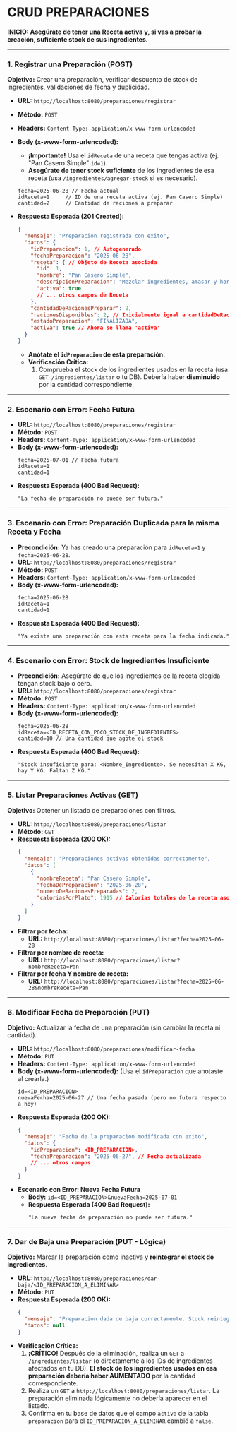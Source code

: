 # CRUD PREPARACIONES

**INICIO: Asegúrate de tener una Receta activa y, si vas a probar la creación, suficiente stock de sus ingredientes.**

---

### **1. Registrar una Preparación (POST)**
**Objetivo:** Crear una preparación, verificar descuento de stock de ingredientes, validaciones de fecha y duplicidad.

* **URL:** `http://localhost:8080/preparaciones/registrar`
* **Método:** `POST`
* **Headers:** `Content-Type: application/x-www-form-urlencoded`
* **Body (x-www-form-urlencoded):**
    * **¡Importante!** Usa el `idReceta` de una receta que tengas activa (ej. "Pan Casero Simple" `id=1`).
    * **Asegúrate de tener stock suficiente** de los ingredientes de esa receta (usa `/ingredientes/agregar-stock` si es necesario).

    ```
    fecha=2025-06-28 // Fecha actual
    idReceta=1     // ID de una receta activa (ej. Pan Casero Simple)
    cantidad=2     // Cantidad de raciones a preparar
    ```
* **Respuesta Esperada (201 Created):**
    ```json
    {
      "mensaje": "Preparacion registrada con exito",
      "datos": {
        "idPreparacion": 1, // Autogenerado
        "fechaPreparacion": "2025-06-28",
        "receta": { // Objeto de Receta asociada
          "id": 1,
          "nombre": "Pan Casero Simple",
          "descripcionPreparacion": "Mezclar ingredientes, amasar y hornear.",
          "activa": true
          // ... otros campos de Receta
        },
        "cantidadDeRacionesPreparar": 2,
        "racionesDisponibles": 2, // Inicialmente igual a cantidadDeRacionesPreparar
        "estadoPreparacion": "FINALIZADA",
        "activa": true // Ahora se llama 'activa'
      }
    }
    ```
    * **Anótate el `idPreparacion` de esta preparación.**
    * **Verificación Crítica:**
        1.  Comprueba el stock de los ingredientes usados en la receta (usa `GET /ingredientes/listar` o tu DB). Debería haber **disminuido** por la cantidad correspondiente.

---

### **2. Escenario con Error: Fecha Futura**

* **URL:** `http://localhost:8080/preparaciones/registrar`
* **Método:** `POST`
* **Headers:** `Content-Type: application/x-www-form-urlencoded`
* **Body (x-www-form-urlencoded):**
    ```
    fecha=2025-07-01 // Fecha futura
    idReceta=1
    cantidad=1
    ```
* **Respuesta Esperada (400 Bad Request):**
    ```
    "La fecha de preparación no puede ser futura."
    ```

---

### **3. Escenario con Error: Preparación Duplicada para la misma Receta y Fecha**

* **Precondición:** Ya has creado una preparación para `idReceta=1` y `fecha=2025-06-28`.
* **URL:** `http://localhost:8080/preparaciones/registrar`
* **Método:** `POST`
* **Headers:** `Content-Type: application/x-www-form-urlencoded`
* **Body (x-www-form-urlencoded):**
    ```
    fecha=2025-06-28
    idReceta=1
    cantidad=1
    ```
* **Respuesta Esperada (400 Bad Request):**
    ```
    "Ya existe una preparación con esta receta para la fecha indicada."
    ```

---

### **4. Escenario con Error: Stock de Ingredientes Insuficiente**

* **Precondición:** Asegúrate de que los ingredientes de la receta elegida tengan stock bajo o cero.
* **URL:** `http://localhost:8080/preparaciones/registrar`
* **Método:** `POST`
* **Headers:** `Content-Type: application/x-www-form-urlencoded`
* **Body (x-www-form-urlencoded):**
    ```
    fecha=2025-06-28
    idReceta=<ID_RECETA_CON_POCO_STOCK_DE_INGREDIENTES>
    cantidad=10 // Una cantidad que agote el stock
    ```
* **Respuesta Esperada (400 Bad Request):**
    ```
    "Stock insuficiente para: <Nombre_Ingrediente>. Se necesitan X KG, hay Y KG. Faltan Z KG."
    ```

---

### **5. Listar Preparaciones Activas (GET)**
**Objetivo:** Obtener un listado de preparaciones con filtros.

* **URL:** `http://localhost:8080/preparaciones/listar`
* **Método:** `GET`
* **Respuesta Esperada (200 OK):**
    ```json
    {
      "mensaje": "Preparaciones activas obtenidas correctamente",
      "datos": [
        {
          "nombreReceta": "Pan Casero Simple",
          "fechaDePreparacion": "2025-06-28",
          "numeroDeRacionesPreparadas": 2,
          "caloriasPorPlato": 1915 // Calorías totales de la receta asociada
        }
      ]
    }
    ```
* **Filtrar por fecha:**
    * **URL:** `http://localhost:8080/preparaciones/listar?fecha=2025-06-28`
* **Filtrar por nombre de receta:**
    * **URL:** `http://localhost:8080/preparaciones/listar?nombreReceta=Pan`
* **Filtrar por fecha Y nombre de receta:**
    * **URL:** `http://localhost:8080/preparaciones/listar?fecha=2025-06-28&nombreReceta=Pan`

---

### **6. Modificar Fecha de Preparación (PUT)**
**Objetivo:** Actualizar la fecha de una preparación (sin cambiar la receta ni cantidad).

* **URL:** `http://localhost:8080/preparaciones/modificar-fecha`
* **Método:** `PUT`
* **Headers:** `Content-Type: application/x-www-form-urlencoded`
* **Body (x-www-form-urlencoded):** (Usa el `idPreparacion` que anotaste al crearla.)
    ```
    id=<ID_PREPARACION>
    nuevaFecha=2025-06-27 // Una fecha pasada (pero no futura respecto a hoy)
    ```
* **Respuesta Esperada (200 OK):**
    ```json
    {
      "mensaje": "Fecha de la preparacion modificada con exito",
      "datos": {
        "idPreparacion": <ID_PREPARACION>,
        "fechaPreparacion": "2025-06-27", // Fecha actualizada
        // ... otros campos
      }
    }
    ```
* **Escenario con Error: Nueva Fecha Futura**
    * **Body:** `id=<ID_PREPARACION>&nuevaFecha=2025-07-01`
    * **Respuesta Esperada (400 Bad Request):**
        ```
        "La nueva fecha de preparación no puede ser futura."
        ```

---

### **7. Dar de Baja una Preparación (PUT - Lógica)**
**Objetivo:** Marcar la preparación como inactiva y **reintegrar el stock de ingredientes**.

* **URL:** `http://localhost:8080/preparaciones/dar-baja/<ID_PREPARACION_A_ELIMINAR>`
* **Método:** `PUT`
* **Respuesta Esperada (200 OK):**
    ```json
    {
      "mensaje": "Preparacion dada de baja correctamente. Stock reintegrado.",
      "datos": null
    }
    ```
* **Verificación Crítica:**
    1.  **¡CRÍTICO!** Después de la eliminación, realiza un `GET` a `/ingredientes/listar` (o directamente a los IDs de ingredientes afectados en tu DB). **El stock de los ingredientes usados en esa preparación debería haber AUMENTADO** por la cantidad correspondiente.
    2.  Realiza un `GET` a `http://localhost:8080/preparaciones/listar`. La preparación eliminada lógicamente no debería aparecer en el listado.
    3.  Confirma en tu base de datos que el campo `activa` de la tabla `preparacion` para el `ID_PREPARACION_A_ELIMINAR` cambió a `false`.